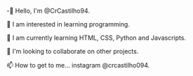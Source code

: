 -👋 Hello, I'm @CrCastilho94.

👀 I am interested in learning programming.

🌱 I am currently learning HTML, CSS, Python and Javascripts.

💞️ I'm looking to collaborate on other projects.

📫 How to get to me... instagram @crcastilho094.

<!---
CrCastilho94/CrCastilho94 is a ✨ special ✨ repository because its `README.md` (this file) appears on your GitHub profile.
You can click the Preview link to take a look at your changes.
--->
